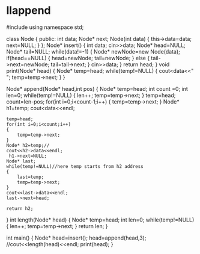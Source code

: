 # llappend
#include<iostream>
using namespace std;


class Node
{
    public:
    int data;
    Node* next;
    Node(int data)
    {
        this->data=data;
        next=NULL;
    }
};
Node* insert()
{
    int data;
    cin>>data;
    Node* head=NULL;
    Node* tail=NULL;
    while(data!=-1)
    {
        Node* newNode=new Node(data);
        if(head==NULL)
        {
            head=newNode;
            tail=newNode;
        }
        else
        {
            tail->next=newNode;
            tail=tail->next;
        }
        cin>>data;
    }
    return head;
}
void print(Node* head)
{
    Node* temp=head;
    while(temp!=NULL)
    {
        cout<<temp->data<<" ";
        temp=temp->next;
    }
}

Node* append(Node* head,int pos)
{
    Node* temp=head;
    int count =0;
    int len=0;
    while(temp!=NULL)
    {
        len++;
        temp=temp->next;
    }
    temp=head;
    count=len-pos;
    for(int i=0;i<count-1;i++)
    {
        temp=temp->next;
    }
    Node* h1=temp;
    cout<<h1->data<<endl;
   
    temp=head;
    for(int i=0;i<count;i++)
    {
        temp=temp->next;
    }
    Node* h2=temp;//
    cout<<h2->data<<endl;
     h1->next=NULL;
    Node* last;
    while(temp!=NULL)//here temp starts from h2 address
    {
        last=temp;
        temp=temp->next;
    }
    cout<<last->data<<endl;
    last->next=head;

    return h2;

}
int length(Node* head)
{
    Node* temp=head;
    int len=0;
    while(temp!=NULL)
    {
        len++;
        temp=temp->next;
    }
    return len;
}

int main()
{
    Node* head=insert();
   head=append(head,3);
   //cout<<length(head)<<endl;
    print(head);
}

